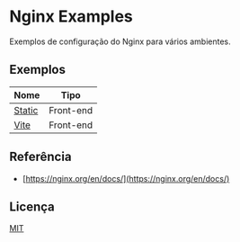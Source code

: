 # Nginx Examples

Exemplos de configuração do Nginx para vários ambientes.

## Exemplos

| Nome | Tipo |
| --- | --- |
| [Static](./nginx/static.conf) | Front-end | 
| [Vite](./nginx/vite.conf) | Front-end | 

## Referência

 - [https://nginx.org/en/docs/](https://nginx.org/en/docs/)

## Licença

[MIT](./LICENSE)


